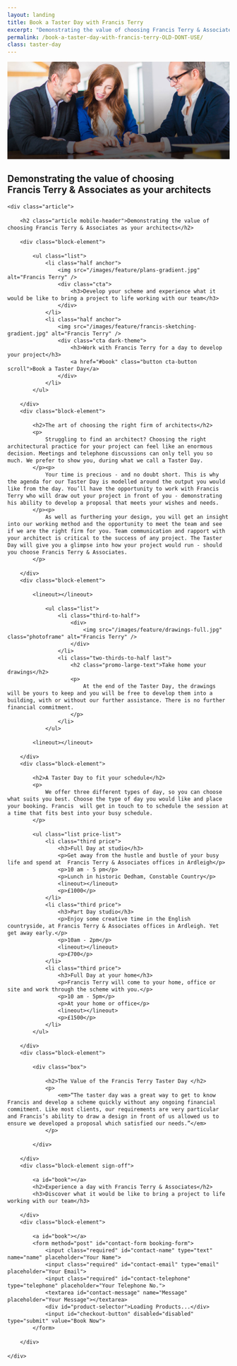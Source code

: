 ```yaml
---
layout: landing
title: Book a Taster Day with Francis Terry
excerpt: "Demonstrating the value of choosing Francis Terry & Associates as your architects."
permalink: /book-a-taster-day-with-francis-terry-OLD-DONT-USE/
class: taster-day
---
```


<div class="title-area">
	<img src="/images/feature/taster-day-hero-gradient.jpg" class="landing-hero" alt="Francis Terry" />
	<h2 class="article desktop-header">Demonstrating the value of choosing <br />Francis Terry & Associates as your architects</h2>
</div>

<div class="wrapper">

	<div class="article">
	
		<h2 class="article mobile-header">Demonstrating the value of choosing Francis Terry & Associates as your architects</h2>
	
		<div class="block-element">

			<ul class="list">
				<li class="half anchor">
					<img src="/images/feature/plans-gradient.jpg" alt="Francis Terry" />
					<div class="cta">
						<h3>Develop your scheme and experience what it would be like to bring a project to life working with our team</h3>
					</div>
				</li>
				<li class="half anchor">
					<img src="/images/feature/francis-sketching-gradient.jpg" alt="Francis Terry" />
					<div class="cta dark-theme">
						<h3>Work with Francis Terry for a day to develop your project</h3>
						<a href="#book" class="button cta-button scroll">Book a Taster Day</a>
					</div>
				</li>
			</ul>
			
		</div>
		<div class="block-element">

			<h2>The art of choosing the right firm of architects</h2>
			<p>
				Struggling to find an architect? Choosing the right architectural practice for your project can feel like an enormous decision. Meetings and telephone discussions can only tell you so much. We prefer to show you, during what we call a Taster Day.
			</p><p>
				Your time is precious - and no doubt short. This is why the agenda for our Taster Day is modelled around the output you would  like from the day. You’ll have the opportunity to work with Francis Terry who will draw out your project in front of you - demonstrating his ability to develop a proposal that meets your wishes and needs. 
			</p><p>
				As well as furthering your design, you will get an insight into our working method and the opportunity to meet the team and see if we are the right firm for you. Team communication and rapport with your architect is critical to the success of any project. The Taster Day will give you a glimpse into how your project would run - should you choose Francis Terry & Associates. 
			</p>
			
		</div>
		<div class="block-element">
		
			<lineout></lineout>

				<ul class="list">
					<li class="third-to-half">
						<div>
							<img src="/images/feature/drawings-full.jpg" class="photoframe" alt="Francis Terry" />
						</div>
					</li>
					<li class="two-thirds-to-half last">
						<h2 class="promo-large-text">Take home your drawings</h2>
						<p>
							At the end of the Taster Day, the drawings will be yours to keep and you will be free to develop them into a building, with or without our further assistance. There is no further financial commitment.
						</p>
					</li>
				</ul>
		
			<lineout></lineout>
			
		</div>
		<div class="block-element">

			<h2>A Taster Day to fit your schedule</h2>
			<p>
				We offer three different types of day, so you can choose what suits you best. Choose the type of day you would like and place your booking. Francis  will get in touch to to schedule the session at a time that fits best into your busy schedule. 
			</p>

			<ul class="list price-list">
				<li class="third price">
					<h3>Full Day at studio</h3>
					<p>Get away from the hustle and bustle of your busy life and spend at  Francis Terry & Associates offices in Ardleigh</p>
					<p>10 am - 5 pm</p>
					<p>Lunch in historic Dedham, Constable Country</p>
					<lineout></lineout>
					<p>£1000</p>
				</li>
				<li class="third price">
					<h3>Part Day studio</h3>
					<p>Enjoy some creative time in the English countryside, at Francis Terry & Associates offices in Ardleigh. Yet get away early.</p>
					<p>10am - 2pm</p>
					<lineout></lineout>
					<p>£700</p>
				</li>
				<li class="third price">
					<h3>Full Day at your home</h3>
					<p>Francis Terry will come to your home, office or site and work through the scheme with you.</p>
					<p>10 am - 5pm</p>
					<p>At your home or office</p>
					<lineout></lineout>
					<p>£1500</p>
				</li>
			</ul>
			
		</div>
		<div class="block-element">
		
			<div class="box">

				<h2>The Value of the Francis Terry Taster Day </h2>
				<p>
					<em>“The taster day was a great way to get to know Francis and develop a scheme quickly without any ongoing financial commitment. Like most clients, our requirements are very particular and Francis’s ability to draw a design in front of us allowed us to ensure we developed a proposal which satisfied our needs.”</em>
				</p>
				
			</div>
			
		</div>
		<div class="block-element sign-off">
			
			<a id="book"></a>
			<h2>Experience a day with Francis Terry & Associates</h2>
			<h3>Discover what it would be like to bring a project to life working with our team</h3>
			
		</div>
		<div class="block-element">
	
			<a id="book"></a>
			<form method="post" id="contact-form booking-form">
			    <input class="required" id="contact-name" type="text" name="name" placeholder="Your Name">
			    <input class="required" id="contact-email" type="email" placeholder="Your Email">
				<input class="required" id="contact-telephone" type="telephone" placeholder="Your Telephone No.">
			    <textarea id="contact-message" name="Message" placeholder="Your Message"></textarea>
				<div id="product-selector">Loading Products...</div>
			    <input id="checkout-button" disabled="disabled" type="submit" value="Book Now">
			</form>
			
		</div>
	
	</div>
	
</div>

<script type="text/javascript">
    var api_url = '{{ site.data.api.url | default: "https://ftanda.co.uk/api" }}';
    var api_stripe_key = '{{ site.data.api.stripe_key | pk_test_UeSvUeIabOSxYzN6b4QejXoi }}';
</script>
<script src="https://checkout.stripe.com/checkout.js"></script>
<script src="/js/stripe/index.js?{{ site.time | date: '%s%N' }}" type="text/javascript"></script>